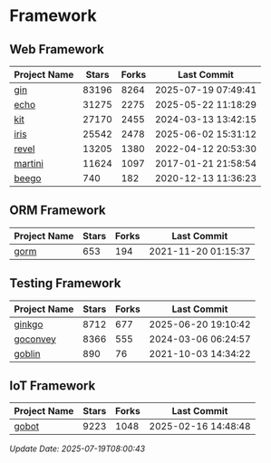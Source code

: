# Framework

## Web Framework
| Project Name | Stars | Forks | Last Commit |
| ------------ | ----- | ----- | ----------- |
| [gin](https://github.com/gin-gonic/gin) | 83196 | 8264 | 2025-07-19 07:49:41 |
| [echo](https://github.com/labstack/echo) | 31275 | 2275 | 2025-05-22 11:18:29 |
| [kit](https://github.com/go-kit/kit) | 27170 | 2455 | 2024-03-13 13:42:15 |
| [iris](https://github.com/kataras/iris) | 25542 | 2478 | 2025-06-02 15:31:12 |
| [revel](https://github.com/revel/revel) | 13205 | 1380 | 2022-04-12 20:53:30 |
| [martini](https://github.com/go-martini/martini) | 11624 | 1097 | 2017-01-21 21:58:54 |
| [beego](https://github.com/astaxie/beego) | 740 | 182 | 2020-12-13 11:36:23 |

## ORM Framework
| Project Name | Stars | Forks | Last Commit |
| ------------ | ----- | ----- | ----------- |
| [gorm](https://github.com/jinzhu/gorm) | 653 | 194 | 2021-11-20 01:15:37 |

## Testing Framework
| Project Name | Stars | Forks | Last Commit |
| ------------ | ----- | ----- | ----------- |
| [ginkgo](https://github.com/onsi/ginkgo) | 8712 | 677 | 2025-06-20 19:10:42 |
| [goconvey](https://github.com/smartystreets/goconvey) | 8366 | 555 | 2024-03-06 06:24:57 |
| [goblin](https://github.com/franela/goblin) | 890 | 76 | 2021-10-03 14:34:22 |

## IoT Framework
| Project Name | Stars | Forks | Last Commit |
| ------------ | ----- | ----- | ----------- |
| [gobot](https://github.com/hybridgroup/gobot) | 9223 | 1048 | 2025-02-16 14:48:48 |

*Update Date: 2025-07-19T08:00:43*